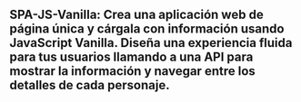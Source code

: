 ## SPA-JS-Vanilla: Crea una aplicación web de página única y cárgala con información usando JavaScript Vanilla. Diseña una experiencia fluida para tus usuarios llamando a una API para mostrar la información y navegar entre los detalles de cada personaje.
